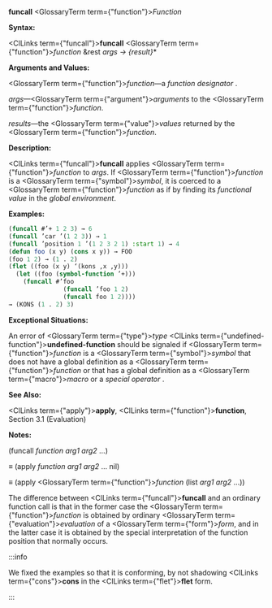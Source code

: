 **funcall** <GlossaryTerm  term={"function"}><i>Function</i></GlossaryTerm>

**Syntax:**

<ClLinks  term={"funcall"}><b>funcall</b></ClLinks> <GlossaryTerm  term={"function"}><i>function</i></GlossaryTerm> &amp;rest *args → \{result\}*\*

**Arguments and Values:**

<GlossaryTerm  term={"function"}><i>function</i></GlossaryTerm>—a *function designator* .

*args*—<GlossaryTerm  term={"argument"}><i>arguments</i></GlossaryTerm> to the <GlossaryTerm  term={"function"}><i>function</i></GlossaryTerm>.

*results*—the <GlossaryTerm  term={"value"}><i>values</i></GlossaryTerm> returned by the <GlossaryTerm  term={"function"}><i>function</i></GlossaryTerm>.

**Description:**

<ClLinks  term={"funcall"}><b>funcall</b></ClLinks> applies <GlossaryTerm  term={"function"}><i>function</i></GlossaryTerm> to *args*. If <GlossaryTerm  term={"function"}><i>function</i></GlossaryTerm> is a <GlossaryTerm  term={"symbol"}><i>symbol</i></GlossaryTerm>, it is coerced to a <GlossaryTerm  term={"function"}><i>function</i></GlossaryTerm> as if by finding its *functional value* in the *global environment*.

**Examples:**

```lisp
(funcall #’+ 1 2 3) → 6 
(funcall ’car ’(1 2 3)) → 1 
(funcall ’position 1 ’(1 2 3 2 1) :start 1) → 4 
(defun foo (x y) (cons x y)) → FOO
(foo 1 2) → (1 . 2) 
(flet ((foo (x y) ‘(kons ,x ,y))) 
  (let ((foo (symbol-function ’+))) 
    (funcall #’foo 
               (funcall ’foo 1 2) 
               (funcall foo 1 2)))) 
→ (KONS (1 . 2) 3) 
```

**Exceptional Situations:**

An error of <GlossaryTerm  term={"type"}><i>type</i></GlossaryTerm> <ClLinks  term={"undefined-function"}><b>undefined-function</b></ClLinks> should be signaled if <GlossaryTerm  term={"function"}><i>function</i></GlossaryTerm> is a <GlossaryTerm  term={"symbol"}><i>symbol</i></GlossaryTerm> that does not have a global definition as a <GlossaryTerm  term={"function"}><i>function</i></GlossaryTerm> or that has a global definition as a <GlossaryTerm  term={"macro"}><i>macro</i></GlossaryTerm> or a *special operator* .

**See Also:**

<ClLinks  term={"apply"}><b>apply</b></ClLinks>, <ClLinks  term={"function"}><b>function</b></ClLinks>, Section 3.1 (Evaluation)

**Notes:**

(funcall *function arg1 arg2* ...)

*≡* (apply *function arg1 arg2* ... nil)

*≡* (apply <GlossaryTerm  term={"function"}><i>function</i></GlossaryTerm> (list *arg1 arg2* ...))

The difference between <ClLinks  term={"funcall"}><b>funcall</b></ClLinks> and an ordinary function call is that in the former case the <GlossaryTerm  term={"function"}><i>function</i></GlossaryTerm> is obtained by ordinary <GlossaryTerm  term={"evaluation"}><i>evaluation</i></GlossaryTerm> of a <GlossaryTerm  term={"form"}><i>form</i></GlossaryTerm>, and in the latter case it is obtained by the special interpretation of the function position that normally occurs.

:::info

We fixed the examples so that it is conforming, by not shadowing <ClLinks  term={"cons"}><b>cons</b></ClLinks> in the <ClLinks  term={"flet"}><b>flet</b></ClLinks> form.

:::
